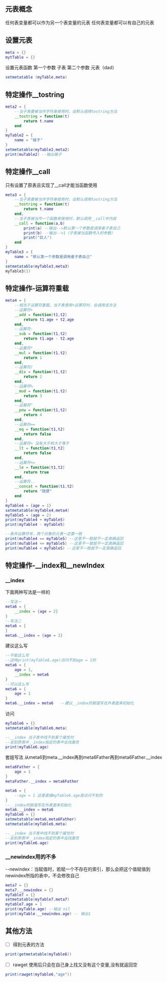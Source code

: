## 元表概念
任何表变量都可以作为另一个表变量的元表
任何表变量都可以有自己的元表
## 设置元表
```lua
meta = {}
mytTable = {}
```
设置元表函数
第一个参数  子表
第二个参数  元表（dad）
```lua
setmetatable (myTable,meta)
```
## 特定操作__tostring
```lua
meta2 = {
	--当子表要被当作字符串使用时，会默认调用tostring方法
	__tostring = function(t)
		return t.name
	end
}
myTable2 = {
	name = "碟子"
}
setmetatable(myTable2,meta2)
print(muTable2) --输出碟子
```
## 特定操作__call
只有设置了原表且实现了__call才能当函数使用
```lua
meta3 = {
	--当子表要被当作字符串使用时，会默认调用tostring方法
	__tostring = function(t)
		return t.name
	end,
	--当子表被当作一个函数来使用时，默认调用__call中内容
	__call = function(a,b)
		print(a) --输出-->默认第一个参数是调用者子表自己
		print(b) --输出-->1（子表被当函数传入的参数）
		print("巨人")
	end
}
myTable3 = {
	name = "默认第一个参数是调用者子表自己"
}
setmetatable(myTable3,meta3)
myTable3(1)
```
## 特定操作-运算符重载
```lua
meta4 = {
	--相当于运算符重载，当子表使用+运算符时，会调用该方法
	--运算符+
	__add = function(t1,t2)
		return t1.age + t2.age
	end,
	--运算符-
	__sub = function(t1,t2)
		return t1.age - t2.age
	end,
	--运算符*
	__mul = function(t1,t2)
		return 1
	end,
	--运算符/
	__div = function(t1,t2)
		return 2
	end,
	--运算符%
	__mod = function(t1,t2)
		return 3
	end,
	--运算符^
	__pow = function(t1,t2)
		return 4
	end,
	--运算符==
	__eq = function(t1,t2)
		return false
	end,
	--运算符< 没有大于和大于等于
	__lt = function(t1,t2)
		return false
	end,
	--运算符<=
	__le = function(t1,t2)
		return true
	end,
	--运算符..
	__concat = function(t1,t2)
		return "随便"
	end
}
myTable4 = {age = 1}
setmetatable(myTable4,meta4)
myTable5 = (age = 2)
print(myTable4 + myTable5)
print(myTable4 - myTable5)

--条件运算符号，两个对象的元表一定要一致
print(muTable4 == myTable5) --这里不一致就不一定真确返回
print(muTable4 <= myTable5) --这里不一致就不一定真确返回
print(muTable4 < myTable5) --这里不一致就不一定真确返回
```
## 特定操作-\_\_index和\_\_newIndex
### \_\_index
下面两种写法是一样的
```lua
--写法一
meta6 = {
	__index = {age = 2}
}
--写法二
meta6 = {
}
meta6.__index = {age = 2}
```
建议这么写
```lua
--不能这么写
--这样print(myTable6.age)访问不到age = 1的
meta6 = {
	age = 1,
	__index = meta6
}
--可以这么写
meta6 = {
	age = 1 
}
meta6.__index = meta6   --建议__index的赋值写在外表面来初始化
```
访问
```lua
myTable6 = {}
setmetatable(myTable6,meta)

--__index 当子表中找不到某个属性时
--会到原表中__index指定的表中去找属性
print(myTable6.age)
```
套娃写法
从meta6到meta.\_\_index再到meta6Father再到meta6Father.\_\_index
```lua
meta6Father = {
	age = 1
}
metaFather.__index = meta6Father

meta6 = {
	--age = 1 这里直接myTable6.age是访问不到的
}
--__index的赋值写在外表面来初始化
meta6.__index = meta6
myTable6 = {}
setmetatable(meta6,meta6Father)
setmetatable(myTable6,meta)

--__index 当子表中找不到某个属性时
--会到原表中__index指定的表中去找属性
print(myTable6.age)
```
### \_\_newindex用的不多
--newindex：当赋值时，若赋一个不存在的索引，那么会把这个值赋值到newindex所指的表中，不会修改自己
```lua
meta7 = {}
meta7.__newindex = {}
myTable7 = {}
setmetatable(myTable7,meta7)
mytable7.age = 1
print(myTable.age) --输出 nil
print(myTable.__newindex.age) -- 输出1
```
## 其他方法
- [ ] 得到元表的方法
```lua
print(getmetatable(myTable6))
```
- [ ] rawget 使用后只会在自己身上找又没有这个变量,没有就返回空
```lua
print(rawget(myTable6,"age"))
```

